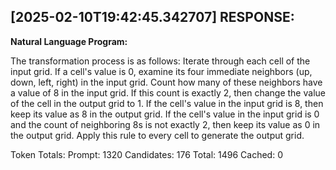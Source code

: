 [2025-02-10T19:42:45.342707] RESPONSE:
--------------------------------------------------------------------------------
**Natural Language Program:**

The transformation process is as follows:
Iterate through each cell of the input grid.
If a cell's value is 0, examine its four immediate neighbors (up, down, left, right) in the input grid.
Count how many of these neighbors have a value of 8 in the input grid.
If this count is exactly 2, then change the value of the cell in the output grid to 1.
If the cell's value in the input grid is 8, then keep its value as 8 in the output grid.
If the cell's value in the input grid is 0 and the count of neighboring 8s is not exactly 2, then keep its value as 0 in the output grid.
Apply this rule to every cell to generate the output grid.

Token Totals:
  Prompt: 1320
  Candidates: 176
  Total: 1496
  Cached: 0
